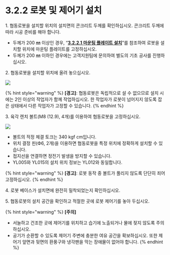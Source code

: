 # 3.2.2 로봇 및 제어기 설치

1\. 협동로봇을 설치할 위치의 설치면의 콘크리트 두께를 확인하십시오. 콘크리트 두께에 따라 시공 준비를 해야 합니다.

* 두께가 200 ㎜ 이상인 경우, “[**3.2.2.1 마운팅 플레이트 설치**](1-mounting-plate-install.md)”를 참조하여 로봇을 설치할 위치에 마운팅 플레이트를 고정하십시오.
* 두께가 200 ㎜ 이하인 경우에는 고객지원팀에 문의하여 별도의 기초 공사를 진행하십시오.

2\. 협동로봇을 설치할 위치에 올려 놓으십시오.

![](../../../_assets/install\_1.png)

{% hint style="warning" %}
**\[경고]**: 협동로봇은 독립적으로 설 수 없으므로 설치 시에는 2인 이상의 작업자가 함께 작업하십시오. 한 작업자가 로봇이 넘어지지 않도록 잡은 상태에서 다른 작업자가 고정할 수 있습니다.
{% endhint %}

3\. 육각 렌치 볼트(M8 (12.9), 4개)를 이용하여 협동로봇을 고정하십시오.

![](../../../_assets/install\_2.png)

* 볼트의 적정 체결 토크는 340 kgf cm입니다.
* 위치 결정 핀(Ф6, 2개)을 이용하면 협동로봇을 특정 위치에 정확하게 설치할 수 있습니다.
* 접지선을 연결하면 정전기 발생을 방지할 수 있습니다.
* YL005와 YL015의 설치 위치 정보는 YL012와 동일합니다.

{% hint style="warning" %}
**\[경고]**: 로봇 동작 중 볼트가 풀리지 않도록 단단히 죄어 고정하십시오.
{% endhint %}

4\. 로봇 베이스가 설치면에 완전히 밀착되었는지 확인하십시오.

5\. 협동로봇의 설치 공간을 확인하고 적절한 곳에 로봇 제어기를 놓아 두십시오.

{% hint style="warning" %}
**\[주의]**

* 서늘하고 건조한 곳에 제어기를 위치하고 습기에 노출되거나 물에 젖지 않도록 주의하십시오.
* 공기가 순환할 수 있도록 제어기 주변에 충분한 여유 공간을 확보하십시오. 또한 제어기 앞면과 뒷면의 환풍구와 냉각팬을 막는 장애물이 없어야 합니다.
{% endhint %}
